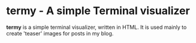 # termy - A simple Terminal visualizer

**termy** is a simple terminal visualizer, written in HTML. It is used mainly to create 'teaser' images for posts in my blog.


